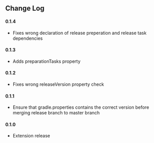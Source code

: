 ## Change Log

#### 0.1.4
* Fixes wrong declaration of release preperation and release task dependencies

#### 0.1.3
* Adds preparationTasks property

#### 0.1.2
* Fixes wrong releaseVersion property check

#### 0.1.1
* Ensure that gradle.properties contains the correct version before merging release branch to master branch

#### 0.1.0 
* Extension release
